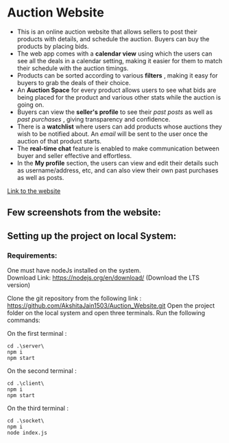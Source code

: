 # Auction Website

* This is an online auction website that allows sellers to post their products with details, and schedule the auction. Buyers can buy the products by placing bids.
* The web app comes with a **calendar view** using which the users can see all the deals in a calendar setting, making it easier for them to match their schedule with the auction timings. 
* Products can be sorted according to various **filters** , making it easy for buyers to grab the deals of their choice. 
* An **Auction Space** for every product allows users to see what bids are being placed for the product and various other stats while the auction is going on. 
* Buyers can view the **seller's profile** to see their *past posts* as well as *past purchases* , giving transparency and confidence. 
* There is a **watchlist** where users can add products whose auctions they wish to be notified about. An *email* will be sent to the user once the auction of that product starts. 
* The **real-time chat** feature is enabled to make communication between buyer and seller effective and effortless. 
* In the **My profile** section, the users can view and edit their details such as username/address, etc, and can also view their own past purchases as well as posts.

[Link to the website](https://add_link_here.com)

## Few screenshots from the website: 


## Setting up the project on local System:

### Requirements:  
One must have nodeJs installed on the system.  
Download Link: https://nodejs.org/en/download/ (Download the LTS version)

Clone the git repository from the following link : https://github.com/AkshitaJain1503/Auction_Website.git 
Open the project folder on the local system and open three terminals. Run the following commands:  

On the first terminal :
``` 
cd .\server\
npm i
npm start
```

On the second terminal :
``` 
cd .\client\ 
npm i
npm start
```

On the third terminal :
```
cd .\socket\ 
npm i
node index.js
```
